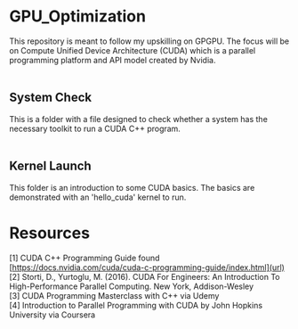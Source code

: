 # GPU_Optimization

This repository is meant to follow my upskilling on GPGPU.  The focus will be on Compute Unified Device Architecture (CUDA) which is a parallel programming platform and API model created by Nvidia.
<br /><br />

## System Check

This is a folder with a file designed to check whether a system has the necessary toolkit to run a CUDA C++ program.
<br /><br />

## Kernel Launch

This folder is an introduction to some CUDA basics.  The basics are demonstrated with an 'hello_cuda' kernel to run.


# Resources
[1]  CUDA C++ Programming Guide found [https://docs.nvidia.com/cuda/cuda-c-programming-guide/index.html](url) <br />
[2]  Storti, D., Yurtoglu, M. (2016). CUDA For Engineers: An Introduction To High-Performance Parallel Computing.  New York, Addison-Wesley <br />
[3]  CUDA Programming Masterclass with C++ via Udemy <br />
[4]  Introduction to Parallel Programming with CUDA by John Hopkins University via Coursera <br />
